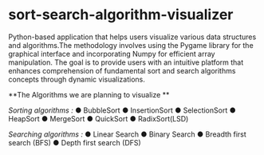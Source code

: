 # sort-search-algorithm-visualizer
Python-based application that helps users visualize various data structures and algorithms.The methodology involves using the Pygame library for the graphical interface and incorporating Numpy for efficient array manipulation. The goal is to provide users with an intuitive platform that enhances comprehension of fundamental sort and search algorithms concepts through dynamic visualizations.

**The Algorithms we are planning to visualize **

_Sorting algorithms :_
●	BubbleSort
●	InsertionSort
●	SelectionSort
●	HeapSort
●	MergeSort
●	QuickSort
●	RadixSort(LSD)

_Searching algorithms :_
●	Linear Search
●	Binary Search
●	Breadth first search (BFS)
●	Depth first search (DFS)

